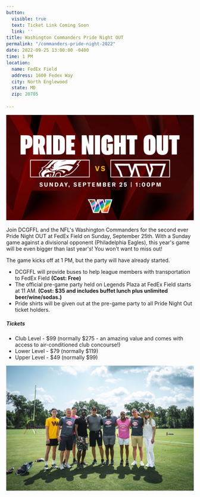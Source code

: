 ```yaml
---
button:
  visible: true
  text: Ticket Link Coming Soon
  link: ''
title: Washington Commanders Pride Night OUT
permalink: "/commanders-pride-night-2022"
date: 2022-09-25 13:00:00 -0400
time: 1 PM
location:
  name: FedEx Field
  address: 1600 Fedex Way
  city: North Englewood
  state: MD
  zip: 20785

---
```

![](/img/pride-header.webp)

Join DCGFFL and the NFL's Washington Commanders for the second ever Pride Night OUT at FedEx Field on Sunday, September 25th. With a Sunday game against a divisional opponent (Philadelphia Eagles), this year's game will be even bigger than last year's! You won't want to miss out!

The game kicks off at 1 PM, but the party will have already started.

* DCGFFL will provide buses to help league members with transportation to FedEx Field **(Cost: Free)**
* The official pre-game party held on Legends Plaza at FedEx Field starts at 11 AM. **(Cost: $35 and includes buffet lunch plus unlimited beer/wine/sodas.)**
* Pride shirts will be given out at the pre-game party to all Pride Night Out ticket holders.

##### Tickets

* Club Level - $99 (normally $275 - an amazing value and comes with access to air-conditioned club concourse!)
* Lower Level - $79 (normally $119)
* Upper Level - $49 (normally $99)

![](/img/microsoftteams-image.png)
